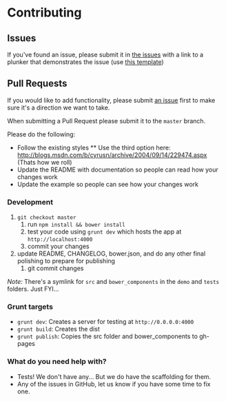 # Contributing

## Issues

If you've found an issue, please submit it in [the issues](https://github.com/formly-js/angular-formly-templates-vanilla/issues) with a link to a plunker that demonstrates the issue (use [this template](http://plnkr.co/edit/tpl:1R3t4fvpXcJyiu96ICY5?p=preview))

## Pull Requests

If you would like to add functionality, please submit [an issue](https://github.com/formly-js/angular-formly-templates-vanilla/issues) first to make sure it's a direction we want to take.

When submitting a Pull Request please submit it to the `master` branch.

Please do the following:
* Follow the existing styles
** Use the third option here: http://blogs.msdn.com/b/cyrusn/archive/2004/09/14/229474.aspx (Thats how we roll)
* Update the README with documentation so people can read how your changes work
* Update the example so people can see how your changes work

### Development

1. `git checkout master`
	1. run `npm install && bower install`
	2. test your code using `grunt dev` which hosts the app at `http://localhost:4000`
	3. commit your changes
3. update README, CHANGELOG, bower.json, and do any other final polishing to prepare for publishing
	1. git commit changes

*Note:* There's a symlink for `src` and `bower_components` in the `demo` and `tests` folders. Just FYI...

### Grunt targets
* `grunt dev`: Creates a server for testing at `http://0.0.0.0:4000`
* `grunt build`: Creates the dist
* `grunt publish`: Copies the src folder and bower_components to gh-pages

### What do you need help with?

* Tests! We don't have any... But we do have the scaffolding for them.
* Any of the issues in GitHub, let us know if you have some time to fix one.
